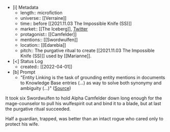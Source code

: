 
- [i] Metadata
	- length:: microfiction
	- universe:: [[Verraine]]
	- time:: before [[2021.11.03 The Impossible Knife (SS)]]
	- market:: [[The Iceberg]], [Twitter](https://twitter.com/EleanorKonik/status/1509875113260367876) 
	- protagonist:: [[Camfelder]]
	- mentions:: [[Swordwulfen]]
	- location:: [[Edarebia]]
	- pitch:: The purgative ritual to create [[2021.11.03 The Impossible Knife (SS)]] used by [[Marianne]]. 
- [<]  Status Log
	- created:: [[2022-04-01]]
- [b] Prompt
	- "Entity Linking is the task of grounding entity mentions in documents to Knowledge Base entries (...) as way to solve both synonymy and ambiguity (...)" ([Source](https://aran.library.nuigalway.ie/bitstream/handle/10379/4803/iswc_doccons_paper_camera_ready.pdf?sequence=1&isAllowed=y))

It took six Swordwulfen to hold Alpha Camfelder down long enough for the mage-counselor to pull his wulfespirit out and bind it to a blade, but at last the purgative ritual succeeded.

Half a guardian, trapped, was better than an intact rogue who cared only to protect his wife.
